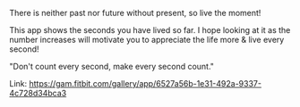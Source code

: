 There is neither past nor future without present, so live the moment! 

This app shows the seconds you have lived so far. I hope looking at it as the number increases will motivate you to appreciate the life more & live every second!

"Don't count every second, make every second count."

Link:
https://gam.fitbit.com/gallery/app/6527a56b-1e31-492a-9337-4c728d34bca3
